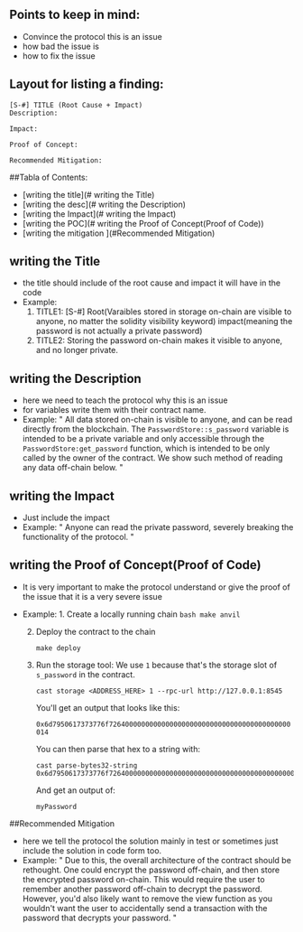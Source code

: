 
## Points to keep in mind:
   - Convince the protocol this is an issue
   - how bad the issue is
   - how to fix the issue
     
## Layout for listing a finding:
    [S-#] TITLE (Root Cause + Impact)
    Description:
    
    Impact:
    
    Proof of Concept:
    
    Recommended Mitigation:
##Tabla of Contents:
 - [writing the title](# writing the Title)
 - [writing the desc](# writing the Description)
 - [writing the Impact](# writing the Impact)
 - [writing the POC](# writing the Proof of Concept(Proof of Code))
 - [writing the mitigation ](#Recommended Mitigation)

## writing the Title
   - the title should include of the root cause and impact it will have in the code
   - Example:
      1) TITLE1: [S-#] Root(Varaibles stored in storage on-chain are visible to anyone, no matter the solidity visibility keyword) impact(meaning the password is not actually a private password)
      2) TITLE2: Storing the password on-chain makes it visible to anyone, and no longer private.

## writing the Description
  - here we need to teach the protocol why this is an issue
  - for variables write them with their contract name.
  - Example:
      " All data stored on-chain is visible to anyone, and can be read directly from the blockchain. The `PasswordStore::s_password` variable is intended to be a private variable and only accessible through the `PasswordStore:get_password` function, which is intended to be only called by the owner of the contract.
We show such method of reading any data off-chain below. "

## writing the Impact
  - Just include the impact
  - Example:
      " Anyone can read the private password, severely breaking the functionality of the protocol. "

## writing the Proof of Concept(Proof of Code)
  - It is very important to make the protocol understand or give the proof of the issue that it is a very severe issue
  -  Example:
         1. Create a locally running chain
            ```bash
            make anvil
            ```
            
        2. Deploy the contract to the chain
            
            ```
            make deploy 
            ```
            
        3. Run the storage tool: We use `1` because that's the storage slot of `s_password` in the contract.
            
            ```
            cast storage <ADDRESS_HERE> 1 --rpc-url http://127.0.0.1:8545
            ```
            
            You'll get an output that looks like this:
            
            `0x6d7950617373776f726400000000000000000000000000000000000000000014`
            
            You can then parse that hex to a string with:
            
            ```
            cast parse-bytes32-string 0x6d7950617373776f726400000000000000000000000000000000000000000014
            ```
            
            And get an output of:
            
            ```
            myPassword
            ```
            
##Recommended Mitigation
 - here we tell the protocol the solution mainly in test or sometimes just include the solution in code form too.
 - Example:
         " Due to this, the overall architecture of the contract should be rethought. One could encrypt the
         password off-chain, and then store the encrypted password on-chain. This would require the user to remember another password
         off-chain to decrypt the password. However, you'd also likely want to remove the view function as you wouldn't want the user
         to accidentally send a transaction with the password that decrypts your password. "


            
            
            
